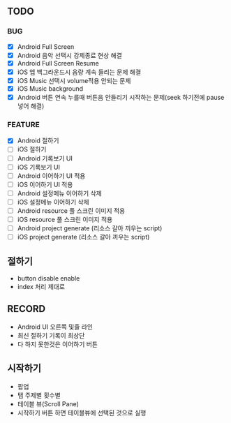 ## TODO
### BUG
- [x] Android Full Screen
- [x] Android 음악 선택시 강제종료 현상 해결
- [x] Android Full Screen Resume
- [x] iOS 엡 백그라운드시 음량 계속 들리는 문제 해결
- [x] iOS Music 선택시 volume적용 안되는 문제
- [x] iOS Music background
- [x] Android 버튼 연속 누를때 버튼음 안들리기 시작하는 문제(seek 하기전에 pause넣어 해결)
### FEATURE
- [x] Android 절하기
- [ ] iOS 절하기
- [ ] Android 기록보기 UI
- [ ] iOS 기록보기 UI
- [ ] Android 이어하기 UI 적용
- [ ] iOS 이어하기 UI 적용
- [ ] Android 설정메뉴 이어하기 삭제
- [ ] iOS 설정메뉴 이어하기 삭제
- [ ] Android resource 풀 스크린 이미지 적용
- [ ] iOS resource 풀 스크린 이미지 적용
- [ ] Android project generate (리소스 갈아 끼우는 script)
- [ ] iOS project generate (리소스 갈아 끼우는 script)
## 절하기
- button disable enable
- index 처리 제대로
## RECORD
- Android UI 오른쪽 및줄 라인
- 최신 절하기 기록이 최상단
- 다 하지 못한것은 이어하기 버튼
## 시작하기
- 팝업
- 탭 주제별 횟수별
- 테이블 뷰(Scroll Pane)
- 시작하기 버튼 하면 테이블뷰에 선택된 것으로 실행

